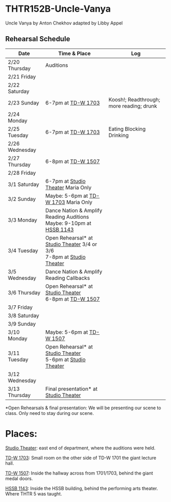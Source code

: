 # THTR152B-Uncle-Vanya
Uncle Vanya by Anton Chekhov adapted by Libby Appel

## Rehearsal Schedule

| Date           | Time & Place  |     Log         |
|----------------|---------------|-----------------|
|  2/20 Thursday |  Auditions    |                 |
|  2/21 Friday   |               |                 |
|  2/22 Saturday |               |                 |
|  2/23 Sunday   | 6-7pm at [TD-W 1703] | Koosh!; Readthrough; more reading; drunk |
|  2/24 Monday   |               |                 |
|  2/25 Tuesday  | 6-7pm at [TD-W 1703] | Eating Blocking Drinking |
|  2/26 Wednesday|               |                 |
|  2/27 Thursday | 6-8pm at [TD-W 1507] |                 |
|  2/28 Friday   |               |                 |
|  3/1 Saturday  | 6-7pm at [Studio Theater] Maria Only |                 |
|  3/2 Sunday    | Maybe: 5-6pm at [TD-W 1703] Maria Only |                 |
|  3/3 Monday    | Dance Nation & Amplify Reading Auditions <br> Maybe: 9-10pm at [HSSB 1143]|                 |
|  3/4 Tuesday   | Open Rehearsal* at [Studio Theater] 3/4 or 3/6 <br> 7-8pm at [Studio Theater]|                 |
|  3/5 Wednesday | Dance Nation & Amplify Reading Callbacks |                 |
|  3/6 Thursday  | Open Rehearsal* at [Studio Theater] <br> 6-8pm at [TD-W 1507]|                 |
|  3/7 Friday    |               |                 |
|  3/8 Saturday  |               |                 |
|  3/9 Sunday    |               |                 |
|  3/10 Monday   | Maybe: 5-6pm at [TD-W 1507] |                 |
|  3/11 Tuesday  | Open Rehearsal* at [Studio Theater] <br> 5-6pm at [Studio Theater]|                 |
|  3/12 Wednesday|               |                 |
|  3/13 Thursday | Final presentation* at [Studio Theater][Studio Theater] |                 |


*Open Rehearsals & final presentation: We will be presenting our scene to class. Only need to stay during our scene.


# Places:
[Studio Theater][Studio Theater]: east end of department, where the auditions were held.

[TD-W 1703][TD-W 1703]: Small room on the other side of TD-W 1701 the giant lecture hall.

[TD-W 1507][TD-W 1507]: Inside the hallway across from 1701/1703, behind the giant medal doors.

[HSSB 1143][HSSB 1143]: Inside the HSSB building, behind the performing arts theater. Where THTR 5 was taught.

[Studio Theater]: https://maps.app.goo.gl/9ysWA1NwAuz8w3iJ6
[TD-W 1703]: https://www.google.com/maps/place/34%C2%B024'46.3%22N+119%C2%B051'05.2%22W/@34.4127426,-119.8515302,57m/data=!3m1!1e3!4m4!3m3!8m2!3d34.412853!4d-119.851437?entry=ttu&g_ep=EgoyMDI1MDEyMC4wIKXMDSoASAFQAw%3D%3D
[TD-W 1507]: https://www.google.com/maps/place/34%C2%B024'44.9%22N+119%C2%B051'06.3%22W/@34.4123736,-119.8517677,81m/data=!3m1!1e3!4m4!3m3!8m2!3d34.412467!4d-119.851762?entry=ttu&g_ep=EgoyMDI1MDEyMC4wIKXMDSoASAFQAw%3D%3D
[HSSB 1143]: https://maps.app.goo.gl/chgVj2j5VaCt3Pwy8
